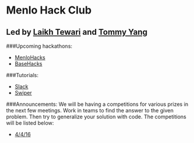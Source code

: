 # Menlo Hack Club
## Led by [Laikh Tewari](https://www.github.com/laikhtewari) and [Tommy Yang](https://github.com/tommyy96)


###Upcoming hackathons:

* [MenloHacks](http://www.menlohacks.com)
* [BaseHacks](http://www.basehacks.org)

###Tutorials:

* [Slack](https://github.com/hackclub/hackclub/blob/master/SLACK.md)
* [Swiper](https://github.com/hackclub/hackclub/tree/master/workshops/swiper)

###Announcements:
We will be having a competitions for various prizes in the next few meetings. Work in teams to find the answer to the given problem. Then try to generalize your solution with code.
The competitions will be listed below:
* [4/4/16](https://projecteuler.net/problem=1)
